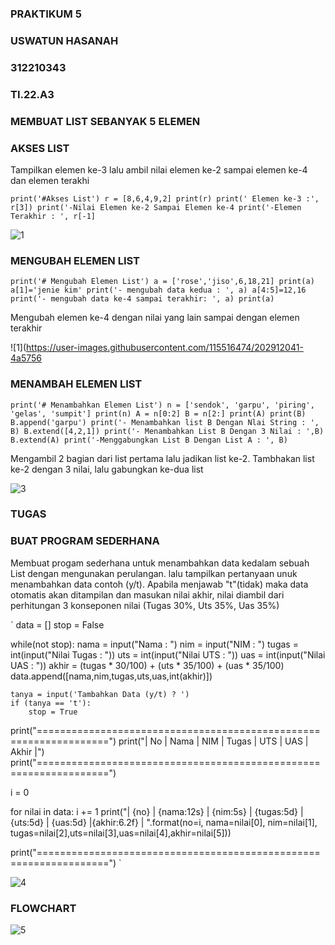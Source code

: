 ### PRAKTIKUM 5
### USWATUN HASANAH
### 312210343
### TI.22.A3

### MEMBUAT LIST SEBANYAK 5 ELEMEN
### AKSES LIST

Tampilkan elemen ke-3 lalu ambil nilai elemen ke-2 sampai elemen ke-4 dan elemen terakhi

`
print('#Akses List')
r = [8,6,4,9,2]
print(r)
print(' Elemen ke-3 :', r[3])
print('-Nilai Elemen ke-2 Sampai Elemen ke-4
print('-Elemen Terakhir : ', r[-1]
`

![1](https://user-images.githubusercontent.com/115516474/202912211-66b85bdc-2b21-45a5-bf63-587498d7e175.png)



### MENGUBAH ELEMEN LIST

`
print('# Mengubah Elemen List')
a = ['rose','jiso',6,18,21]
print(a)
a[1]='jenie kim'
print('- mengubah data kedua : ', a)
a[4:5]=12,16
print('- mengubah data ke-4 sampai terakhir: ', a)
print(a)
`

Mengubah elemen ke-4 dengan nilai yang lain sampai dengan elemen terakhir

![1](https://user-images.githubusercontent.com/115516474/202912041-4a5756



### MENAMBAH ELEMEN LIST

`
print('# Menambahkan Elemen List')
n = ['sendok', 'garpu', 'piring', 'gelas', 'sumpit']
print(n)
A = n[0:2]
B = n[2:]
print(A)
print(B)
B.append('garpu')
print('- Menambahkan list B Dengan Nlai String : ', B)
B.extend([4,2,1])
print('- Menambahkan List B Dengan 3 Nilai : ',B)
B.extend(A)
print('-Menggabungkan List B Dengan List A : ', B)
`

Mengambil 2 bagian dari list pertama lalu jadikan list ke-2. Tambhakan list ke-2 dengan 3 nilai, lalu gabungkan ke-dua list 

![3](https://user-images.githubusercontent.com/115516474/202911350-9805facc-ba63-4e5b-bb8d-e7cc51e0d1f9.png)



### TUGAS 
### BUAT PROGRAM SEDERHANA 

Membuat progam sederhana untuk menambahkan data kedalam sebuah List dengan mengunakan perulangan. lalu tampilkan pertanyaan unuk menambahkan data contoh 
(y/t). Apabila menjawab "t"(tidak) maka data otomatis akan ditampilan dan masukan nilai akhir, nilai diambil dari perhitungan 3 konseponen nilai 
(Tugas 30%, Uts 35%, Uas 35%)



`
data = []
stop = False

while(not stop):
    nama = input("Nama : ")
    nim = input("NIM : ")
    tugas = int(input("Nilai Tugas : "))
    uts = int(input("Nilai UTS : "))
    uas = int(input("Nilai UAS : "))
    akhir = (tugas * 30/100) + (uts * 35/100) + (uas * 35/100)
    data.append([nama,nim,tugas,uts,uas,int(akhir)])

    tanya = input('Tambahkan Data (y/t) ? ')
    if (tanya == 't'):
        stop = True

print("==================================================================")
print("| No |    Nama      |  NIM  | Tugas |  UTS  |  UAS  |  Akhir |")
print("==================================================================")

i = 0

for nilai in data:
    i += 1
print("| {no}  | {nama:12s} | {nim:5s} | {tugas:5d} | {uts:5d} | {uas:5d} |{akhir:6.2f} |
".format(no=i, nama=nilai[0], nim=nilai[1], tugas=nilai[2],uts=nilai[3],uas=nilai[4],akhir=nilai[5]))

print("==================================================================")
`


![4](https://user-images.githubusercontent.com/115516474/202911377-ff6b4174-f26d-41aa-825e-6b4819360d64.png)


### FLOWCHART

![5](https://user-images.githubusercontent.com/115516474/202911396-e944194b-444f-4195-9c0f-ecf6f565e8eb.png)


